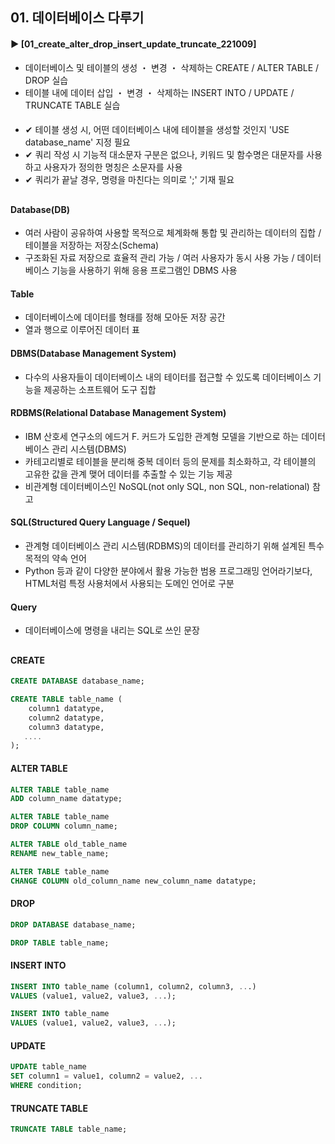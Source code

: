 ####
## 01. 데이터베이스 다루기
#### ► [01_create_alter_drop_insert_update_truncate_221009]
- 데이터베이스 및 테이블의 생성 ・ 변경 ・ 삭제하는 CREATE / ALTER TABLE / DROP 실습
- 테이블 내에 데이터 삽입 ・ 변경 ・ 삭제하는 INSERT INTO / UPDATE / TRUNCATE TABLE 실습
####
- ✔︎ 테이블 생성 시, 어떤 데이터베이스 내에 테이블을 생성할 것인지 'USE database_name' 지정 필요
- ✔︎ 쿼리 작성 시 기능적 대소문자 구분은 없으나, 키워드 및 함수명은 대문자를 사용하고 사용자가 정의한 명칭은 소문자를 사용
- ✔︎ 쿼리가 끝날 경우, 명령을 마친다는 의미로 ';' 기재 필요
##
#### Database(DB)
- 여러 사람이 공유하여 사용할 목적으로 체계화해 통합 및 관리하는 데이터의 집합 / 테이블을 저장하는 저장소(Schema)
- 구조화된 자료 저장으로 효율적 관리 가능 / 여러 사용자가 동시 사용 가능 / 데이터베이스 기능을 사용하기 위해 응용 프로그램인 DBMS 사용
#### Table
- 데이터베이스에 데이터를 형태를 정해 모아둔 저장 공간
- 열과 행으로 이루어진 데이터 표
#### DBMS(Database Management System)
- 다수의 사용자들이 데이터베이스 내의 테이터를 접근할 수 있도록 데이터베이스 기능을 제공하는 소프트웨어 도구 집합
####
#### RDBMS(Relational Database Management System)
- IBM 산호세 연구소의 에드거 F. 커드가 도입한 관계형 모델을 기반으로 하는 데이터베이스 관리 시스템(DBMS)
- 카테고리별로 테이블을 분리해 중복 데이터 등의 문제를 최소화하고, 각 테이블의 고유한 값을 관계 맺어 데이터를 추출할 수 있는 기능 제공
- 비관계형 데이터베이스인 NoSQL(not only SQL, non SQL, non-relational) 참고
####
#### SQL(Structured Query Language / Sequel)
- 관계형 데이터베이스 관리 시스템(RDBMS)의 데이터를 관리하기 위해 설계된 특수 목적의 약속 언어
- Python 등과 같이 다양한 분야에서 활용 가능한 범용 프로그래밍 언어라기보다, HTML처럼 특정 사용처에서 사용되는 도메인 언어로 구분
#### Query
- 데이터베이스에 명령을 내리는 SQL로 쓰인 문장
##
#### CREATE
``` SQL
CREATE DATABASE database_name;
```
``` SQL
CREATE TABLE table_name (
    column1 datatype,
    column2 datatype,
    column3 datatype,
   ....
);
```
#### ALTER TABLE
``` SQL
ALTER TABLE table_name
ADD column_name datatype;
```
``` SQL
ALTER TABLE table_name
DROP COLUMN column_name;
```
``` SQL
ALTER TABLE old_table_name
RENAME new_table_name;
```
``` SQL
ALTER TABLE table_name
CHANGE COLUMN old_column_name new_column_name datatype;
```
#### DROP
``` SQL
DROP DATABASE database_name;
```
``` SQL
DROP TABLE table_name;
```
#### INSERT INTO
``` SQL
INSERT INTO table_name (column1, column2, column3, ...)
VALUES (value1, value2, value3, ...);
```
``` SQL
INSERT INTO table_name
VALUES (value1, value2, value3, ...);
```
#### UPDATE
``` SQL
UPDATE table_name
SET column1 = value1, column2 = value2, ...
WHERE condition;
```
#### TRUNCATE TABLE
``` SQL
TRUNCATE TABLE table_name;
```
####
